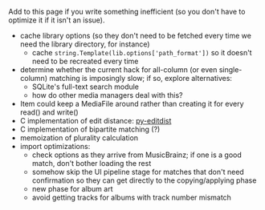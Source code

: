 Add to this page if you write something inefficient (so you don't have to optimize it if it isn't an issue).

  * cache library options (so they don't need to be fetched every time we need the library directory, for instance)
    * cache `string.Template(lib.options['path_format'])` so it doesn't need to be recreated every time
  * determine whether the current hack for all-column (or even single-column) matching is imposingly slow; if so, explore alternatives:
    * SQLite's full-text search module
    * how do other media managers deal with this?
  * Item could keep a MediaFile around rather than creating it for every read() and write()
  * C implementation of edit distance: [py-editdist](http://www.mindrot.org/projects/py-editdist/)
  * C implementation of bipartite matching (?)
  * memoization of plurality calculation
  * import optimizations:
    * check options as they arrive from MusicBrainz; if one is a good match, don't bother loading the rest
    * somehow skip the UI pipeline stage for matches that don't need confirmation so they can get directly to the copying/applying phase
    * new phase for album art
    * avoid getting tracks for albums with track number mismatch